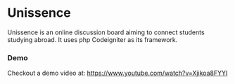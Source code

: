 # Unissence


Unissence is an online discussion board aiming to connect students studying abroad. 
It uses php Codeigniter as its framework.


### Demo

Checkout a demo video at: https://www.youtube.com/watch?v=Xjikoa8FYYI 
